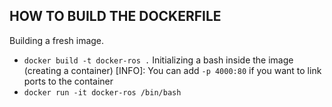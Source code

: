 
## HOW TO BUILD THE DOCKERFILE

Building a fresh image.
- `docker build -t docker-ros .`
Initializing a bash inside the image (creating a container)
[INFO]: You can add `-p 4000:80` if you want to link ports to the container
- `docker run -it docker-ros /bin/bash`
